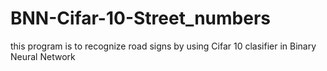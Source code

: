 # BNN-Cifar-10-Street_numbers
this program is to recognize road signs by using Cifar 10 clasifier in Binary Neural Network

